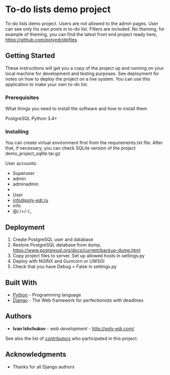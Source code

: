 # To-do lists demo project

To-do lists demo project. Users are not allowed to the admin pages. User can see only his own posts in to-do list. Filters are included. No theming, for example of theming, you can find the latest front end project ready here, https://github.com/polyedr/dpfiles

## Getting Started

These instructions will get you a copy of the project up and running on your local machine for development and testing purposes. See deployment for notes on how to deploy the project on a live system.
You can use this application to make your own to-do list.

### Prerequisites

What things you need to install the software and how to install them

PostgreSQL
Python 3.4+

### Installing

You can create virtual environment first from the requirements.txt file. 
After that, if necessary, you can check SQLite version of the project demo_project_sqlite.tar.gz

User accounts:
* Superuser
* admin
* adminadmin
*
* User
* info@poly-edr.ru
* info
* @/./+/-/_

## Deployment

1. Create PostgreSQL user and database
2. Restore PostgreSQL database from dump, https://www.postgresql.org/docs/current/backup-dump.html
3. Copy project files to server. Set up allowed hosts in settings.py
4. Deploy with NGINX and Gunicorn or UWSGI
5. Check that you have Debug = False in settings.py

## Built With

* [Python](https://www.python.org/) - Programming language
* [Django](https://www.djangoproject.com/) - The Web framework for perfectionists with deadlines

## Authors

* **Ivan Ishchukov** - *web development* - http://poly-edr.com/

See also the list of [contributors](https://github.com/your/project/contributors) who participated in this project.

## Acknowledgments

* Thanks for all Django authors
 
